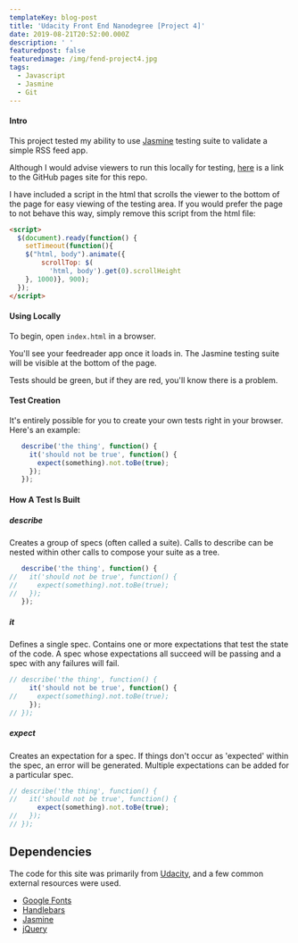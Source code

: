 ```yaml
---
templateKey: blog-post
title: 'Udacity Front End Nanodegree [Project 4]'
date: 2019-08-21T20:52:00.000Z
description: ' '
featuredpost: false
featuredimage: /img/fend-project4.jpg
tags:
  - Javascript
  - Jasmine
  - Git
---
```


#### Intro
This project tested my ability to use [Jasmine](http://jasmine.github.io/) testing suite to validate a simple RSS feed app.

Although I would advise viewers to run this locally for testing, [here](https://travisfranklin.github.io/FEND-Project4/) is a link to the GitHub pages site for this repo.

I have included a script in the html that scrolls the viewer to the bottom of the page for easy viewing of the testing area. If you would prefer the page to not behave this way, simply remove this script from the html file:
```html
<script>
  $(document).ready(function() {
    setTimeout(function(){
    $("html, body").animate({
        scrollTop: $(
          'html, body').get(0).scrollHeight
    }, 1000)}, 900);
  });
</script>
```

#### Using Locally

To begin, open `index.html` in a browser.

You'll see your feedreader app once it loads in. The Jasmine testing suite will be visible at the bottom of the page.

Tests should be green, but if they are red, you'll know there is a problem.

#### Test Creation

It's entirely possible for you to create your own tests right in your browser. Here's an example:

```javascript
   describe('the thing', function() {
     it('should not be true', function() {
       expect(something).not.toBe(true);
     });
   });
```
#### How A Test Is Built

##### describe
Creates a group of specs (often called a suite).
Calls to describe can be nested within other calls to compose your suite as a tree.

```javascript
   describe('the thing', function() {
//   it('should not be true', function() {
//     expect(something).not.toBe(true);
//   });
   });
```

##### it
Defines a single spec. Contains one or more expectations that test the state of the code.
A spec whose expectations all succeed will be passing and a spec with any failures will fail.

```javascript
// describe('the thing', function() {
     it('should not be true', function() {
//     expect(something).not.toBe(true);
     });
// });
```

##### expect
Creates an expectation for a spec. If things don't occur as 'expected' within the spec, an error will be generated. Multiple expectations can be added for a particular spec.

```javascript
// describe('the thing', function() {
//   it('should not be true', function() {
       expect(something).not.toBe(true);
//   });
// });
```

## Dependencies

The code for this site was primarily from [Udacity](https://github.com/udacity/frontend-nanodegree-feedreader), and a few common external resources were used.

- [Google Fonts](http://handlebarsjs.com)
- [Handlebars](http://handlebarsjs.com)
- [Jasmine](https://jasmine.github.io)
- [jQuery](http://jquery.com)